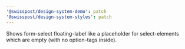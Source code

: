 ```yaml
---
'@swisspost/design-system-demo': patch
'@swisspost/design-system-styles': patch
---
```


Shows form-select floating-label like a placeholder for select-elements which are empty (with no option-tags inside).

